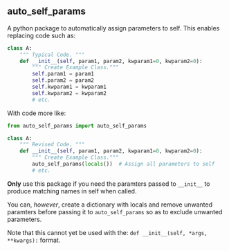 auto_self_params
----------------

A python package to automatically assign parameters to self. This enables
replacing code such as:

```python
class A:
    """ Typical Code. """
    def __init__(self, param1, param2, kwparam1=0, kwparam2=0):
        """ Create Example Class."""
        self.param1 = param1
        self.param2 = param2
        self.kwparam1 = kwparam1
        self.kwparam2 = kwparam2
        # etc.
```

With code more like:

```python
from auto_self_params import auto_self_params

class A:
    """ Revised Code. """
    def __init__(self, param1, param2, kwparam1=0, kwparam2=0):
        """ Create Example Class."""
        auto_self_params(locals())  # Assign all parameters to self
        # etc.
```

**Only** use this package if you need the paramters passed to `__init__` to
produce matching names in self when called.

You can, _however_, create a dictionary with locals and remove unwanted
paramters before passing it to `auto_self_params` so as to exclude unwanted
parameters.

Note that this cannot yet be used with the:
 `def __init__(self, *args, **kwargs):`
format.
